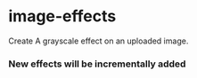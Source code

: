# image-effects
Create A grayscale effect on an uploaded image.

### New effects will be incrementally added
